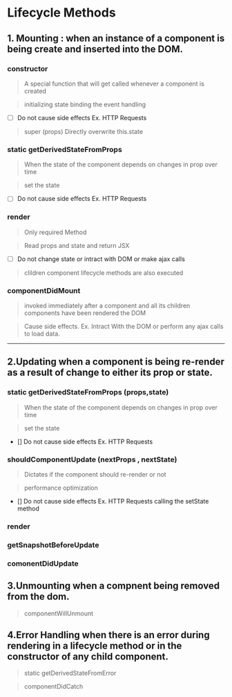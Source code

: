 # Lifecycle Methods 

## 1. Mounting :  when an instance of a component is being create and inserted into the DOM.

### constructor

> A special function that will get called whenever a component is created

>  initializing state binding the event handling

- [ ] Do not cause side effects Ex. HTTP Requests

> super (props) Directly overwrite this.state

### static getDerivedStateFromProps

> When the state of the component depends on changes in prop over time

> set the state

- [ ] Do not cause side effects Ex. HTTP Requests

### render

> Only required Method

> Read props and state and return JSX

- [ ] Do not change state or intract with DOM or make ajax calls

> clildren component lifecycle methods are also executed

### componentDidMount

> invoked immediately after a component and all its children components have been rendered the DOM

> Cause side effects. Ex. Intract With the DOM or perform any ajax calls to load data.

<hr>

## 2.Updating when a component is being re-render as a result of change to either its prop or state.

### static getDerivedStateFromProps (props,state)

> When the state of the component depends on changes in prop over time

> set the state

 - [] Do not cause side effects Ex. HTTP Requests

### shouldComponentUpdate (nextProps , nextState)

> Dictates if the component should re-render or not 

> performance optimization

- [] Do not cause side effects Ex. HTTP Requests calling the setState method 
 


### render

### getSnapshotBeforeUpdate

### comonentDidUpdate

## 3.Unmounting when a compnent being removed from the dom.

> componentWillUnmount

## 4.Error Handling when there is an error during rendering in a lifecycle method or in the constructor of any child component.

> static getDerivedStateFromError

> componentDidCatch
